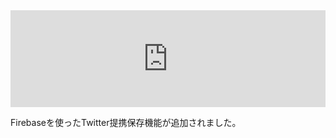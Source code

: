 <iframe 
  class="hatenablogcard" 
  style="width:100%;height:155px;max-width:680px;" 
  title="キャラデザお題ガチャ | 髪型、服装、表情、職業、設定、一人称など、キャラクターの要素をランダムに排出します。キャラクターデザインのお題やイラストの練習にお使いください。" 
  src="https://hatenablog-parts.com/embed?url=https://chara-gacha.com/" 
  width="300" height="150" frameborder="0" scrolling="no">
</iframe>

Firebaseを使ったTwitter提携保存機能が追加されました。
